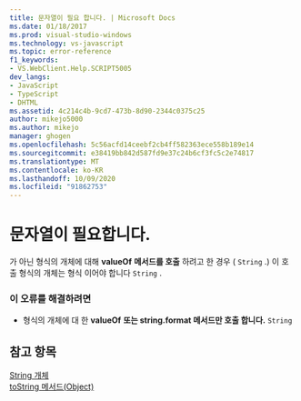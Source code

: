 ```yaml
---
title: 문자열이 필요 합니다. | Microsoft Docs
ms.date: 01/18/2017
ms.prod: visual-studio-windows
ms.technology: vs-javascript
ms.topic: error-reference
f1_keywords:
- VS.WebClient.Help.SCRIPT5005
dev_langs:
- JavaScript
- TypeScript
- DHTML
ms.assetid: 4c214c4b-9cd7-473b-8d90-2344c0375c25
author: mikejo5000
ms.author: mikejo
manager: ghogen
ms.openlocfilehash: 5c56acfd14ceebf2cb4ff582363ece558b189e14
ms.sourcegitcommit: e38419bb842d587fd9e37c24b6cf3fc5c2e74817
ms.translationtype: MT
ms.contentlocale: ko-KR
ms.lasthandoff: 10/09/2020
ms.locfileid: "91862753"
---
```

# <a name="string-expected"></a>문자열이 필요합니다.
가 아닌 형식의 개체에 대해 **valueOf** **메서드를 호출** 하려고 한 경우 ( `String` .) 이 호출 형식의 개체는 형식 이어야 합니다 `String` .  
  
### <a name="to-correct-this-error"></a>이 오류를 해결하려면  
  
- 형식의 개체에 대 한 **valueOf** **또는 string.format 메서드만 호출 합니다.** `String`  
  
## <a name="see-also"></a>참고 항목  
 [String 개체](https://developer.mozilla.org/docs/Web/JavaScript/Reference/Global_Objects/String)   
 [toString 메서드(Object)](https://developer.mozilla.org/docs/Web/JavaScript/Reference/Global_Objects/Object/tostring)